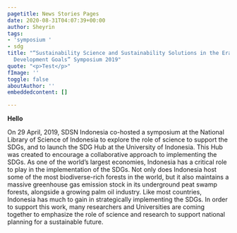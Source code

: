 ```yaml
---
pagetitle: News Stories Pages
date: 2020-08-31T04:07:39+00:00
author: Sheyrin
tags:
- 'symposium '
- sdg
title: "“Sustainability Science and Sustainability Solutions in the Era of Sustainable
  Development Goals” Symposium 2019"
quote: "<p>Test</p>"
fImage: ''
toggle: false
aboutAuthor: ''
embeddedcontent: []

---
```

**Hello**

On 29 April, 2019, SDSN Indonesia co-hosted a symposium at the National Library of Science of Indonesia to explore the role of science to support the SDGs, and to launch the SDG Hub at the University of Indonesia. This Hub was created to encourage a collaborative approach to implementing the SDGs. As one of the world’s largest economies, Indonesia has a critical role to play in the implementation of the SDGs. Not only does Indonesia host some of the most biodiverse-rich forests in the world, but it also maintains a massive greenhouse gas emission stock in its underground peat swamp forests, alongside a growing palm oil industry. Like most countries, Indonesia has much to gain in strategically implementing the SDGs. In order to support this work, many researchers and Universities are coming together to emphasize the role of science and research to support national planning for a sustainable future.